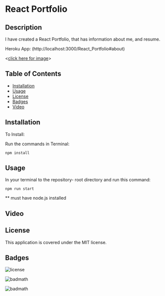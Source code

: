 # React Portfolio

## Description

I have created a React Portfolio, that has information about me, and resume. 

Heroku App:
(http://localhost:3000/React_Portfolio#about)

<[click here for image](https://user-images.githubusercontent.com/108504537/213951682-496fd945-1a58-494a-a777-a22fadb7bc13.png)>


## Table of Contents

- [Installation](#installation)
- [Usage](#usage)
- [License](#license)
- [Badges](#Badges)
- [Video](#Video)


## Installation

To Install:

Run the commands in Terminal:

```
npm install
```

## Usage

In  your terminal to the repository-  root directory and run this command:
```
npm run start
```
** must have node.js installed 

## Video





## License

This application is covered under the MIT license.

## Badges

![license](https://img.shields.io/badge/license-MIT-yellow.svg)

![badmath](https://img.shields.io/github/languages/top/lernantino/badmath)

![badmath](https://img.shields.io/github/repo-size/ajsherrill2/react-portfolio)


